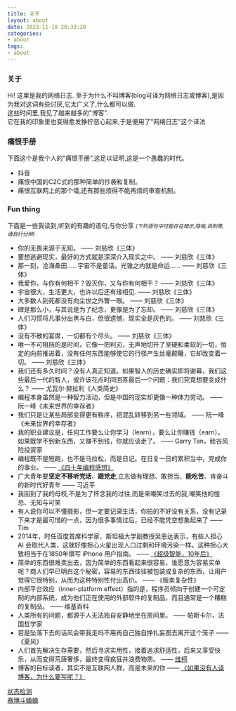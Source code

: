 ```yaml
---
title: 关于
layout: about
date: 2023-11-18 20:33:20
categories: 
- about
tags:
- about
---
```

### 关于

Hi! 这里是我的网络日志.
至于为什么不叫博客(blog可译为网络日志或博客),是因为我对这词有些讨厌,它太广义了,什么都可以做.  
这些时间里,我见了越来越多的"博客".  
它在我的印象里也变得愈发狰狞恶心起来,于是便用了"网络日志"这个译法

### 痛恨手册

下面这个是我个人的“痛恨手册”,这足以证明,这是一个愚蠢的时代。

* 抖音
* 痛恨中国的C2C式的那种简单的抄袭和复制。
* 痛恨互联网上的那个墙,还有那些烦得不能再烦的审查机制。

### Fun thing

下面是一些我读到,听到的有趣的语句,与你分享
<small>*(下列语句中可能存在暗示,隐喻,讽刺等,请自行分辨)*</small>  

* 你的无畏来源于无知。  —— 刘慈欣《三体》
* 要想逃避现实，最好的方式就是深深介入现实之中。    —— 刘慈欣《三体》
* 那一刻，沧海桑田……宇宙不是童话。光锥之内就是命运……    —— 刘慈欣《三体》
* 我爱你，与你有何相干？毁灭你，又与你有何相干？    —— 刘慈欣《三体》
* 宇宙很大，生活更大，也许以后还有缘相见.   —— 刘慈欣《三体》
* 大多数人到死都没有向尘世之外瞥一眼。  —— 刘慈欣《三体》
* 碑是那么小，与其说是为了纪念，更像是为了忘却。    —— 刘慈欣《三体》
* 人们习惯将凡事分出黑与白，但很遗憾，现实全是灰色的。  —— 刘慈欣《三体》
* 没有不散的宴席，一切都有个尽头。  —— 刘慈欣《三体》
* 唯一不可阻挡的是时间，它像一把利刃，无声地切开了坚硬和柔软的一切，恒定的向前推进着，没有任何东西能够使它的行径产生丝毫颠簸，它却改变着一切。  —— 刘慈欣《三体》
* 我们还有多久时间？没有人真正知道。如果智人的历史确实即将谢幕，我们这些最后一代的智人，或许该花点时间回答最后一个问题：我们究竟想要变成什么？  —— 尤瓦尔·赫拉利《人类简史》
* 编程本身虽然是一种智力活动，但是中国的现实却更像一种体力劳动。    —— 阮一峰《未来世界的幸存者》
* 我们只是让某些局部变得更有秩序，把混乱转移到另一些领域。  —— 阮一峰《未来世界的幸存者》
* 我的职业建议是，任何工作要么让你学习（learn），要么让你赚钱（earn）。如果既学不到新东西，又赚不到钱，你就应该走了。   —— Garry Tan，硅谷风险投资家
* 编程既不是短跑，也不是马拉松，而是日记。在日复一日的累积当中，完成你的事业。  —— [《四十年编程感想》](https://codefol.io/posts/the-forty-year-programmer/)
* 广大青年要**坚定不移听党话**、**跟党走**,立志做有理想、敢担当、**能吃苦**、肯奋斗的新时代好青年 —— 习近平
* 我回到了我的母校,不是为了怀念我的过往,而是来嘲笑过去的我,嘲笑他的惶恐、无知与可笑
* 有人说你可以不懂摄影，但一定要记录生活，你拍的不好没有关系，没有记录下来才是最可惜的一点，因为很多事情过后，已经不能凭空想象起来了 —— Tim
* 2014年，时任百度首席科学家、斯坦福大学副教授吴恩达表示，有些人担心 AI 会取代人类，这就好像担心火星出现人口过剩和环境污染一样。这种担心大致相当于在1850年撰写 iPhone 用户指南。 —— [《超级智能，10年后》](https://www.humanityredefined.com/p/superintelligence10-years-later)
* 简单的东西很难卖出去，因为简单的东西看起来很容易，谁愿意为容易买单呢？商人们早已明白这个秘密，容易的东西往往被包装成复杂的东西，让用户觉得它很特别，从而为这种特别性付出高价。  —— 《贩卖复杂性》
* 内部平台效应（inner-platform effect）指的是，程序员倾向于创建一个可定制的内部系统，成为他们正在使用的外部软件的复制品，而且通常是一个糟糕的复制品。  —— 维基百科
* 人类所有的问题，都源于人无法独自安静地坐在房间里。  —— 帕斯卡尔，法国哲学家
* 若是坠落下去的话风会带我走吗不用再自己独自挣扎妄图去离开这个笼子  —— 《夏风》
* 人们首先解决生存需要，然后寻求实用性，接着追求舒适性，后来又享受快乐，从而变得荒唐奢侈，最终变得疯狂并浪费物质。  —— [维柯](https://libquotes.com/giambattista-vico/quote/lbs9r7u)
* 博客的目标读者，其实不是互联网人群，而是未来的你 —— [《如果没有人读博客，为什么要写呢？》](https://sorrycc.com/why-blog-if-nobody-reads-it)

[状态检测](https://status.mei.lv/status/i)  
[赛博斗蛐蛐](https://status.linuxcat.top/)
